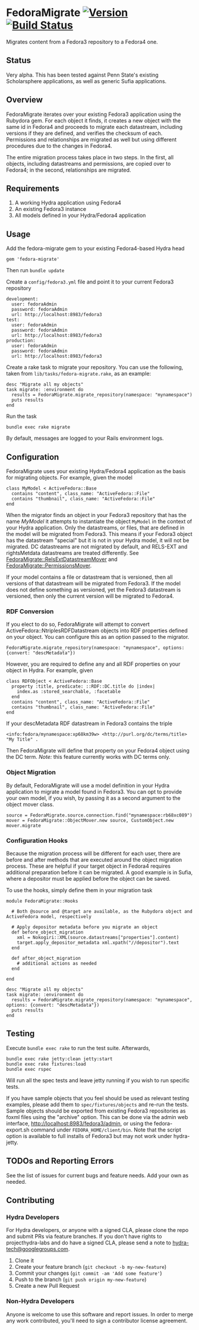 # FedoraMigrate [![Version](https://badge.fury.io/gh/projecthydra-labs%2Ffedora-migrate.png)](http://badge.fury.io/gh/projecthydra-labs%2Ffedora-migrate) [![Build Status](https://travis-ci.org/projecthydra-labs/fedora-migrate.png?branch=master)](https://travis-ci.org/projecthydra-labs/fedora-migrate)

Migrates content from a Fedora3 repository to a Fedora4 one.

## Status

Very alpha. This has been tested against Penn State's existing Scholarsphere applications, as well
as generic Sufia applications.

## Overview

FedoraMigrate iterates over your existing Fedora3 application using the Rubydora gem. For each object it finds, it
creates a new object with the same id in Fedora4 and proceeds to migrate each datastream, including versions if
they are defined, and verifies the checksum of each. Permissions and relationships are migrated as well but using
different procedures due to the changes in Fedora4.

The entire migration process takes place in two steps. In the first, all objects, including datastreams and permissions,
are copied over to Fedora4; in the second, relationships are migrated.

## Requirements

1. A working Hydra application using Fedora4
2. An existing Fedora3 instance
3. All models defined in your Hydra/Fedora4 application

## Usage

Add the fedora-migrate gem to your existing Fedora4-based Hydra head

    gem 'fedora-migrate'

Then run `bundle update`

Create a `config/fedora3.yml` file and point it to your current Fedora3 repository

    development:
      user: fedoraAdmin
      password: fedoraAdmin
      url: http://localhost:8983/fedora3
    test:
      user: fedoraAdmin
      password: fedoraAdmin
      url: http://localhost:8983/fedora3
    production:
      user: fedoraAdmin
      password: fedoraAdmin
      url: http://localhost:8983/fedora3

Create a rake task to migrate your repository. You can use the following, taken from `lib/tasks/fedora-migrate.rake`,
as an example:

    desc "Migrate all my objects"
    task migrate: :environment do
      results = FedoraMigrate.migrate_repository(namespace: "mynamespace")
      puts results
    end

Run the task

    bundle exec rake migrate

By default, messages are logged to your Rails environment logs.

## Configuration

FedoraMigrate uses your existing Hydra/Fedora4 application as the basis for migrating objects. For example,
given the model

    class MyModel < ActiveFedora::Base
      contains "content", class_name: "ActiveFedora::File"
      contains "thumbnail", class_name: "ActiveFedora::File"
    end

When the migrator finds an object in your Fedora3 repository that has the name _MyModel_ it attempts to instantiate the
object `MyModel` in the context of your Hydra application. Only the datastreams, or files, that are defined in the model will
be migrated from Fedora3. This means if your Fedora3 object has the datastream "special" but it is not in your Hydra
model, it will not be migrated. DC datastreams are not migrated by default, and RELS-EXT and rightsMetdata datastreams are treated
differently. See [FedoraMigrate::RelsExtDatastreamMover](rels_ext_datastream_mover.rb) and
[FedoraMigrate::PermissionsMover](permissions_mover.rb).

If your model contains a file or datastream that is versioned, then all versions of that datastream will be migrated from
Fedora3. If the model does not define something as versioned, yet the Fedora3 datastream is versioned, then only the current
version will be migrated to Fedora4.

### RDF Conversion

If you elect to do so, FedoraMigrate will attempt to convert ActiveFedora::NtriplesRDFDatastream objects into RDF properties
defined on your object. You can configure this as an option passed to the migrator.

    FedoraMigrate.migrate_repository(namespace: "mynamespace", options: {convert: "descMetadata"})

However, you are required to define any and all RDF properties on your object in Hydra. For example, given

    class RDFObject < ActiveFedora::Base
      property :title, predicate: ::RDF::DC.title do |index|
        index.as :stored_searchable, :facetable
      end
      contains "content", class_name: "ActiveFedora::File"
      contains "thumbnail", class_name: "ActiveFedora::File"
    end

If your descMetadata RDF datastream in Fedora3 contains the triple

    <info:fedora/mynamespace:xp68km39w> <http://purl.org/dc/terms/title> "My Title" .

Then FedoraMigrate will define that property on your Fedora4 object using the DC term. *Note:* this feature currently works with
DC terms only.

### Object Migration

By default, FedoraMigrate will use a model definition in your Hydra application to migrate a model found in Fedora3. You can
opt to provide your own model, if you wish, by passing it as a second argument to the object mover class.

    source = FedoraMigrate.source.connection.find("mynamespace:rb68xc089")
    mover = FedoraMigrate::ObjectMover.new source, CustomObject.new
    mover.migrate

### Configuration Hooks

Because the migration process will be different for each user, there are before and after methods that
are executed around the object migration process. These are helpful if your target object in Fedora4 requires
additional preparation before it can be migrated. A good example is in Sufia, where a depositor must be applied
before the object can be saved.

To use the hooks, simply define them in your migration task

    module FedoraMigrate::Hooks

      # Both @source and @target are available, as the Rubydora object and ActiveFedora model, respectively
    
      # Apply depositor metadata before you migrate an object
      def before_object_migration
        xml = Nokogiri::XML(source.datastreams["properties"].content)
        target.apply_depositor_metadata xml.xpath("//depositor").text
      end
    
      def after_object_migration
        # additional actions as needed
      end
    
    end

    desc "Migrate all my objects"
    task migrate: :environment do
      results = FedoraMigrate.migrate_repository(namespace: "mynamespace", options: {convert: "descMetadata"})
      puts results
    end

## Testing

Execute `bundle exec rake` to run the test suite. Afterwards,

    bundle exec rake jetty:clean jetty:start
    bundle exec rake fixtures:load
    bundle exec rspec

Will run all the spec tests and leave jetty running if you wish to run specific tests.

If you have sample objects that you feel should be used as relevant testing examples, please add them to
`spec/fixtures/objects` and re-run the tests. Sample objects should be exported from existing Fedora3
repositories as foxml files using the "archive" option. This can be done via the admin web interface,
[http://localhost:8983/fedora3/admin](http://localhost:8983/fedora3/admin), or using the fedora-export.sh 
command under `FEDORA_HOME/client/bin`. Note that the script option is available to full installs of Fedora3 but
may not work under hydra-jetty.

## TODOs and Reporting Errors

See the list of issues for current bugs and feature needs. Add your own as needed.

## Contributing

### Hydra Developers

For Hydra developers, or anyone with a signed CLA, please clone the repo and submit PRs via
feature branches. If you don't have rights to projecthydra-labs and do have a signed
CLA, please send a note to hydra-tech@googlegroups.com.

1. Clone it
2. Create your feature branch (`git checkout -b my-new-feature`)
3. Commit your changes (`git commit -am 'Add some feature'`)
4. Push to the branch (`git push origin my-new-feature`)
5. Create a new Pull Request

### Non-Hydra Developers

Anyone is welcome to use this software and report issues.
In order to merge any work contributed, you'll need to sign a contributor license agreement.
